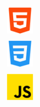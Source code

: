 <p align="left">
    <a href="https://github.com/" target="_blank" rel="noreferrer" style="text-decoration: none; list-style: none;"> <img src="html-5.png" alt="bash" width="60" height="60" style="padding-left: 30px;" /></a>

<a href="https://github.com/" target="_blank" rel="noreferrer" style="text-decoration: none; list-style: none;"> <img src="css-3.png" alt="bash" width="60" height="60" style="padding-left: 30px;" /></a>

<a href="https://github.com/" target="_blank" rel="noreferrer" style="text-decoration: none; list-style: none;"> <img src="js.png" alt="bash" width="60" height="60" style="padding-left: 30px;" /></a>

</p>


